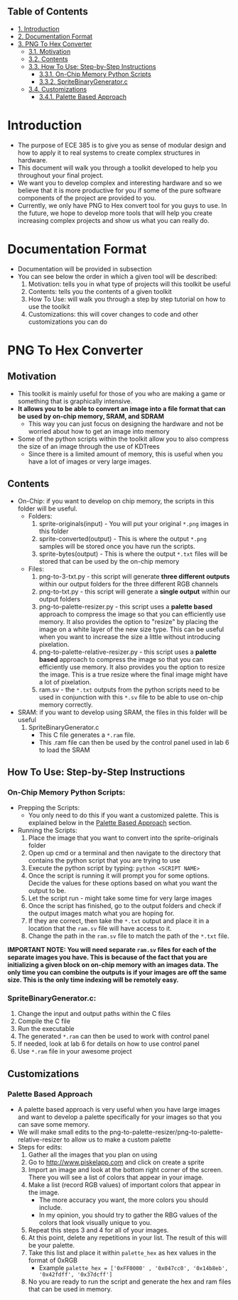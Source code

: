 <div id="table-of-contents">
<h2>Table of Contents</h2>
<div id="text-table-of-contents">
<ul>
<li><a href="#org1521d96">1. Introduction</a></li>
<li><a href="#org9b7afdc">2. Documentation Format</a></li>
<li><a href="#org9c7d93a">3. PNG To Hex Converter</a>
<ul>
<li><a href="#orgd2db0e3">3.1. Motivation</a></li>
<li><a href="#orgba5db3c">3.2. Contents</a></li>
<li><a href="#orga53220f">3.3. How To Use: Step-by-Step Instructions</a>
<ul>
<li><a href="#orgedf9eeb">3.3.1. On-Chip Memory Python Scripts</a></li>
<li><a href="#org1d9a9af">3.3.2. SpriteBinaryGenerator.c</a></li>
</ul>
</li>
<li><a href="#org900a7b3">3.4. Customizations</a>
<ul>
<li><a href="#org3a92937">3.4.1. Palette Based Approach</a></li>
</ul>
</li>
</ul>
</li>
</ul>
</div>
</div>


<a id="org1521d96"></a>

# Introduction

-   The purpose of ECE 385 is to give you as sense of modular design and how to apply it to real systems to create complex structures in hardware.
-   This document will walk you through a toolkit developed to help you throughout your final project.
-   We want you to develop complex and interesting hardware and so we believe that it is more productive for you if some of the pure software components of the project are provided to you.
-   Currently, we only have PNG to Hex convert tool for you guys to use. In the future, we hope to develop more tools that will help you create increasing complex projects and show us what you can really do.


<a id="org9b7afdc"></a>

# Documentation Format

-   Documentation will be provided in subsection
-   You can see below the order in which a given tool will be described:
    1.  Motivation: tells you in what type of projects will this toolkit be useful
    2.  Contents: tells you the contents of a given toolkit
    3.  How To Use: will walk you through a step by step tutorial on how to use the toolkit
    4.  Customizations: this will cover changes to code and other customizations you can do


<a id="org9c7d93a"></a>

# PNG To Hex Converter


<a id="orgd2db0e3"></a>

## Motivation

-   This toolkit is mainly useful for those of you who are making a game or something that is graphically intensive.
-   **It allows you to be able to convert an image into a file format that can be used by on-chip memory, SRAM, and SDRAM**
    -   This way you can just focus on designing the hardware and not be worried about how to get an image into memory
-   Some of the python scripts within the toolkit allow you to also compress the size of an image through the use of KDTrees
    -   Since there is a limited amount of memory, this is useful when you have a lot of images or very large images.


<a id="orgba5db3c"></a>

## Contents

-   On-Chip: if you want to develop on chip memory, the scripts in this folder will be useful.
    -   Folders:
        1.  sprite-originals(input) - You will put your original `*.png` images in this folder
        2.  sprite-converted(output) - This is where the output `*.png` samples will be stored once you have run the scripts.
        3.  sprite-bytes(output) - This is where the output `*.txt` files will be stored that can be used by the on-chip memory
    -   Files:
        1.  png-to-3-txt.py - this script will generate **three different outputs** within our output folders for the three different RGB channels
        2.  png-to-txt.py - this script will generate a **single output** within our output folders
        3.  png-to-palette-resizer.py - this script uses a **palette based** approach to compress the image so that you can efficiently use memory. It also provides the option to "resize" by placing the image on a white layer of the new size type. This can be useful when you want to increase the size a little without introducing pixelation.
        4.  png-to-palette-relative-resizer.py - this script uses a **palette based** approach to compress the image so that you can efficiently use memory. It also provides you the option to resize the image. This is a true resize where the final image might have a lot of pixelation.
        5.  ram.sv - the `*.txt` outputs from the python scripts need to be used in conjunction with this `*.sv` file to be able to use on-chip memory correctly.
-   SRAM: if you want to develop using SRAM, the files in this folder will be useful
    1.  SpriteBinaryGenerator.c
        -   This C file generates a `*.ram` file.
        -   This .ram file can then be used by the control panel used in lab 6 to load the SRAM


<a id="orga53220f"></a>

## How To Use: Step-by-Step Instructions


<a id="orgedf9eeb"></a>

### On-Chip Memory Python Scripts:

-   Prepping the Scripts: 
    -   You only need to do this if you want a customized palette. This is explained below in the [Palette Based Approach](#org3a92937) section.
-   Running the Scripts:
    1.  Place the image that you want to convert into the sprite-originals folder
    2.  Open up cmd or a terminal and then navigate to the directory that contains the python script that you are trying to use
    3.  Execute the python script by typing: `python <SCRIPT NAME>`
    4.  Once the script is running it will prompt you for some options. Decide the values for these options based on what you want the output to be.
    5.  Let the script run - might take some time for very large images
    6.  Once the script has finished, go to the output folders and check if the output images match what you are hoping for.
    7.  If they are correct, then take the `*.txt` output and place it in a location that the `ram.sv` file will have access to it.
    8.  Change the path in the `ram.sv` file to match the path of the `*.txt` file.

**IMPORTANT NOTE: You will need separate `ram.sv` files for each of the separate images you have. This is because of the fact that you are initializing a given block on on-chip memory with an images data. The only time you can combine the outputs is if your images are off the same size. This is the only time indexing will be remotely easy.**


<a id="org1d9a9af"></a>

### SpriteBinaryGenerator.c:

1.  Change the input and output paths within the C files
2.  Compile the C file
3.  Run the executable
4.  The generated `*.ram` can then be used to work with control panel
5.  If needed, look at lab 6 for details on how to use control panel
6.  Use `*.ram` file in your awesome project


<a id="org900a7b3"></a>

## Customizations


<a id="org3a92937"></a>

### Palette Based Approach

-   A palette based approach is very useful when you have large images and want to develop a palette specifically for your images so that you can save some memory.
-   We will make small edits to the png-to-palette-resizer/png-to-palette-relative-resizer to allow us to make a custom palette
-   Steps for edits:
    1.  Gather all the images that you plan on using
    2.  Go to <http://www.piskelapp.com> and click on create a sprite
    3.  Import an image and look at the bottom right corner of the screen. There you will see a list of colors that appear in your image.
    4.  Make a list (record RGB values) of important colors that appear in the image.
        -   The more accuracy you want, the more colors you should include.
        -   In my opinion, you should try to gather the RBG values of the colors that look visually unique to you.
    5.  Repeat this steps 3 and 4 for all of your images.
    6.  At this point, delete any repetitions in your list. The result of this will be your palette.
    7.  Take this list and place it within `palette_hex` as hex values in the format of 0xRGB
        -   Example `palette_hex = ['0xFF0000' , '0x047cc0', '0x14b8eb', '0x42fdff', '0x37dcff']`
    8.  No you are ready to run the script and generate the hex and ram files that can be used in memory.

